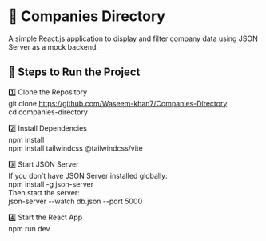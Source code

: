 # 🏢 Companies Directory

A simple React.js application to display and filter company data using JSON Server as a mock backend.

## 🚀 Steps to Run the Project

1️⃣ Clone the Repository<br>
git clone https://github.com/Waseem-khan7/Companies-Directory<br>
cd companies-directory

2️⃣ Install Dependencies<br>
npm install<br>
npm install tailwindcss @tailwindcss/vite

3️⃣ Start JSON Server<br>
If you don’t have JSON Server installed globally:<br>
npm install -g json-server<br>
Then start the server:<br>
json-server --watch db.json --port 5000

4️⃣ Start the React App<br>
npm run dev

